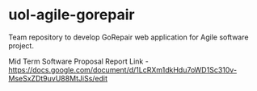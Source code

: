 # uol-agile-gorepair

Team repository to develop GoRepair web application for Agile software project.

Mid Term Software Proposal Report Link - https://docs.google.com/document/d/1LcRXm1dkHdu7oWD1Sc310v-MseSxZDt9uvU88MtJiSs/edit
